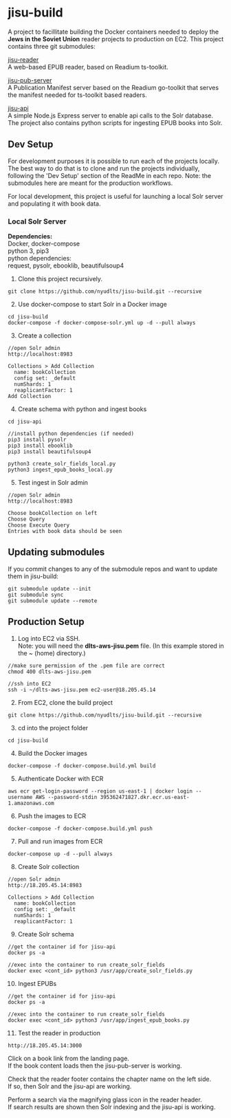 # jisu-build
A project to facillitate building the Docker containers needed to deploy the **Jews in the Soviet Union** reader projects to production on EC2.  This project contains three git submodules:
  
[jisu-reader](https://github.com/nyudlts/jisu-reader)  
A web-based EPUB reader, based on Readium ts-toolkit.  
  
[jisu-pub-server](https://github.com/nyudlts/jisu-pub-server)  
A Publication Manifest server based on the Readium go-toolkit that serves the manifest needed for ts-toolkit based readers.  

[jisu-api](https://github.com/nyudlts/jisu-api)    
A simple Node.js Express server to enable api calls to the Solr database.  The project also contains python scripts for ingesting EPUB books into Solr.  

## Dev Setup
For development purposes it is possible to run each of the projects locally.  The best way to do that is to clone and run the projects individually, following the 'Dev Setup' section of the ReadMe in each repo.  Note: the submodules here are meant for the production workflows.

For local development, this project is useful for launching a local Solr server and populating it with book data.

### Local Solr Server

**Dependencies:**  
Docker, docker-compose  
python 3, pip3  
python dependencies:   
	request, pysolr, ebooklib, beautifulsoup4  

1.  Clone this project recursively.
```
git clone https://github.com/nyudlts/jisu-build.git --recursive
```

2.  Use docker-compose to start Solr in a Docker image
```
cd jisu-build
docker-compose -f docker-compose-solr.yml up -d --pull always
```

3. Create a collection  
```
//open Solr admin
http://localhost:8983

Collections > Add Collection
  name: bookCollection
  config set: _default
  numShards: 1
  reaplicantFactor: 1
Add Collection 
```

4.  Create schema with python and ingest books
```
cd jisu-api  
  
//install python dependencies (if needed)  
pip3 install pysolr
pip3 install ebooklib  
pip3 install beautifulsoup4  
  
python3 create_solr_fields_local.py
python3 ingest_epub_books_local.py
```

5. Test ingest in Solr admin
```
//open Solr admin  
http://localhost:8983  
  
Choose bookCollection on left  
Choose Query    
Choose Execute Query  
Entries with book data should be seen  
```

## Updating submodules
If you commit changes to any of the submodule repos and want to update them in jisu-build: 
```
git submodule update --init
git submodule sync
git submodule update --remote
```

## Production Setup

1. Log into EC2 via SSH.  
Note: you will need the **dlts-aws-jisu.pem** file.  (In this example stored in the ~ (home) directory.)
```
//make sure permission of the .pem file are correct
chmod 400 dlts-aws-jisu.pem

//ssh into EC2
ssh -i ~/dlts-aws-jisu.pem ec2-user@18.205.45.14
```

2. From EC2, clone the build project
```
git clone https://github.com/nyudlts/jisu-build.git --recursive
```

3. cd into the project folder
```
cd jisu-build
```

4. Build the Docker images
```
docker-compose -f docker-compose.build.yml build
```

5. Authenticate Docker with ECR
```
aws ecr get-login-password --region us-east-1 | docker login --username AWS --password-stdin 395362471827.dkr.ecr.us-east-1.amazonaws.com
```

6. Push the images to ECR
``` 
docker-compose -f docker-compose.build.yml push
```

7. Pull and run images from ECR
```
docker-compose up -d --pull always
```

8. Create Solr collection
```
//open Solr admin  
http://18.205.45.14:8983

Collections > Add Collection
  name: bookCollection
  config set: _default
  numShards: 1
  reaplicantFactor: 1 
```

9. Create Solr schema
```
//get the container id for jisu-api
docker ps -a

//exec into the container to run create_solr_fields
docker exec <cont_id> python3 /usr/app/create_solr_fields.py
```

10. Ingest EPUBs
```
//get the container id for jisu-api
docker ps -a

//exec into the container to run create_solr_fields
docker exec <cont_id> python3 /usr/app/ingest_epub_books.py
```

11. Test the reader in production
```
http://18.205.45.14:3000
```
Click on a book link from the landing page.  
If the book content loads then the jisu-pub-server is working.  

Check that the reader footer contains the chapter name on the left side.  
If so, then Solr and the jisu-api are working.  

Perform a search via the magnifying glass icon in the reader header.  
If search results are shown then Solr indexing and the jisu-api is working.  